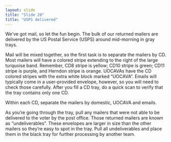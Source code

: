 ```yaml
---
layout: slide
title: "Slide 20"
title: "USPS delivered"
---
```


We've got mail, so let the fun begin. The bulk of our returned mailers are delivered by the US Postal Service (USPS) around mid-morning in gray trays. 

Mail will be mixed together, so the first task is to separate the mailers by CD. Most mailers will have a colored stripe extending to the right of the large turquoise band. Remember, CD8 stripe is yellow; CD10 stripe is green; CD11 stripe is purple, and Herndon stripe is orange. UOCAVAs have the CD colored stripes with the extra white block marked “UOCAVA”. Emails will typically come in a user-provided envelope, however, so you will need to check those carefully. After you fill a CD tray, do a quick scan to verify that the tray contains only one CD.

Within each CD, separate the mailers by domestic, UOCAVA and emails.

As you’re going through the tray, pull any mailers that were not able to be delivered to the voter by the post office. Those returned mailers are known as “undeliverables”. These envelopes are larger in size than the other mailers so they’re easy to spot in the tray. Pull all undeliverables and place them in the black tray for further processing by another team.

